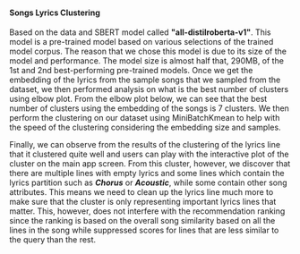 #### Songs Lyrics Clustering

Based on the data and SBERT model called **"all-distilroberta-v1"**. This model is a pre-trained model based on various selections of the trained model corpus. The reason that we chose this model is due to its size of the model and performance. The model size is almost half that, 290MB, of the 1st and 2nd best-performing pre-trained models. Once we get the embedding of the lyrics from the sample songs that we sampled from the dataset, we then performed analysis on what is the best number of clusters using elbow plot. From the elbow plot below, we can see that the best number of clusters using the embedding of the songs is 7 clusters. We then perform the clustering on our dataset using MiniBatchKmean to help with the speed of the clustering considering the embedding size and samples.

Finally, we can observe from the results of the clustering of the lyrics line that it clustered quite well and users can play with the interactive plot of the cluster on the main app screen. From this cluster, however, we discover that there are multiple lines with empty lyrics and some lines which contain the lyrics partition such as ***Chorus*** or ***Acoustic***, while some contain other song attributes. This means we need to clean up the lyrics line much more to make sure that the cluster is only representing important lyrics lines that matter. This, however, does not interfere with the recommendation ranking since the ranking is based on the overall song similarity based on all the lines in the song while suppressed scores for lines that are less similar to the query than the rest.